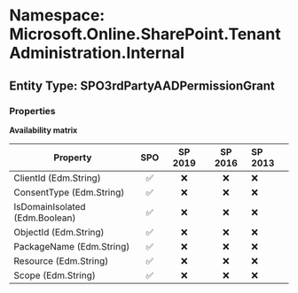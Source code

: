 # Namespace: Microsoft.Online.SharePoint.TenantAdministration.Internal

## Entity Type: SPO3rdPartyAADPermissionGrant

### Properties

**Availability matrix**

Property | SPO | SP 2019 | SP 2016 | SP 2013
----------|:---:|:-------:|:-------:|:-------
ClientId (Edm.String) | ✅ | ❌ | ❌ | ❌
ConsentType (Edm.String) | ✅ | ❌ | ❌ | ❌
IsDomainIsolated (Edm.Boolean) | ✅ | ❌ | ❌ | ❌
ObjectId (Edm.String) | ✅ | ❌ | ❌ | ❌
PackageName (Edm.String) | ✅ | ❌ | ❌ | ❌
Resource (Edm.String) | ✅ | ❌ | ❌ | ❌
Scope (Edm.String) | ✅ | ❌ | ❌ | ❌

